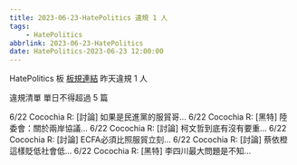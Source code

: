 ```yaml
---
title: 2023-06-23-HatePolitics 違規 1 人
tags:
    - HatePolitics
abbrlink: 2023-06-23-HatePolitics
date: HatePolitics-2023-06-23 12:00:00
---
```

HatePolitics 板 [板規連結](https://www.ptt.cc/bbs/HatePolitics/M.1617115262.A.D60.html)
昨天違規 1 人
<!-- more -->

違規清單
單日不得超過 5 篇

6/22 Cocochia R: [討論] 如果是民進黨的服貿哥…
6/22 Cocochia R: [黑特] 陸委會：關於兩岸協議…
6/22 Cocochia R: [討論] 柯文哲到底有沒有要重…
6/22 Cocochia R: [討論] ECFA必須比照服貿立刻…
6/22 Cocochia R: [討論] 蔡依橙這樣貶低社會低…
6/22 Cocochia R: [黑特] 李四川最大問題是不知…